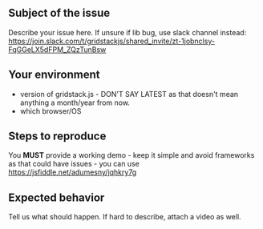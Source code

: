 ## Subject of the issue
Describe your issue here.
If unsure if lib bug, use slack channel instead: https://join.slack.com/t/gridstackjs/shared_invite/zt-1jobnclsy-FqGGeLX5dFPM_ZQzTunBsw

## Your environment
* version of gridstack.js - DON'T SAY LATEST as that doesn't mean anything a month/year from now.
* which browser/OS

## Steps to reproduce
You **MUST** provide a working demo - keep it simple and avoid frameworks as that could have issues - you can use 
https://jsfiddle.net/adumesny/jqhkry7g

## Expected behavior
Tell us what should happen. If hard to describe, attach a video as well.
